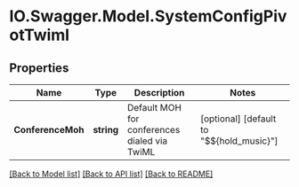 # IO.Swagger.Model.SystemConfigPivotTwiml
## Properties

Name | Type | Description | Notes
------------ | ------------- | ------------- | -------------
**ConferenceMoh** | **string** | Default MOH for conferences dialed via TwiML | [optional] [default to "$${hold_music}"]

[[Back to Model list]](../README.md#documentation-for-models) [[Back to API list]](../README.md#documentation-for-api-endpoints) [[Back to README]](../README.md)

